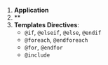 1. **Application**
2. **
3. **Templates Directives**:
    - `@if`, `@elseif`, `@else`, `@endif`
    - `@foreach`, `@endforeach`
    - `@for`, `@endfor`
    - `@include`